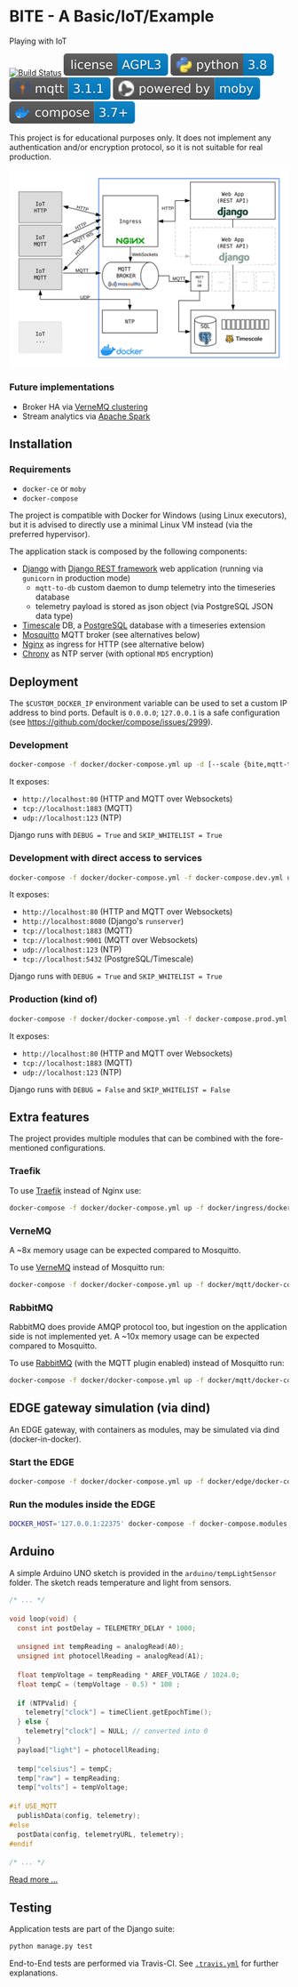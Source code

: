 # BITE - A Basic/IoT/Example

Playing with IoT

[![Build Status](https://travis-ci.com/daniviga/bite.svg?branch=master)](https://travis-ci.com/daniviga/bite)
![AGPLv3](./docs/.badges/agpl3.svg)
![Python 3.8](./docs/.badges/python.svg)
![MQTT](./docs/.badges/mqtt.svg)
![Moby](./docs/.badges/moby.svg)
![docker-compose 3.7+](./docs/.badges/docker-compose.svg)

This project is for educational purposes only. It does not implement any
authentication and/or encryption protocol, so it is not suitable for real
production.

![Application Schema](./docs/application_chart.svg)

### Future implementations

- Broker HA via [VerneMQ clustering](https://docs.vernemq.com/clustering/introduction)
- Stream analytics via [Apache Spark](https://spark.apache.org/)

## Installation

### Requirements

- `docker-ce` or `moby`
- `docker-compose`

The project is compatible with Docker for Windows (using Linux executors),
but it is advised to directly use a minimal Linux VM instead
(via the preferred hypervisor).

The application stack is composed by the following components:

- [Django](https://www.djangoproject.com/) with
[Django REST framework](https://www.django-rest-framework.org/)
web application (running via `gunicorn` in production mode)
  - `mqtt-to-db` custom daemon to dump telemetry into the timeseries database
  - telemetry payload is stored as json object (via PostgreSQL JSON data type)
- [Timescale](https://www.timescale.com/) DB,
a [PostgreSQL](https://www.postgresql.org/) database with a timeseries extension
- [Mosquitto](https://mosquitto.org/) MQTT broker (see alternatives below)
- [Nginx](http://nginx.org/) as ingress for HTTP (see alternative below)
- [Chrony](https://chrony.tuxfamily.org/) as NTP server
(with optional `MD5` encryption)

## Deployment

The `$CUSTOM_DOCKER_IP` environment variable can be used to set a custom
IP address to bind ports. Default is `0.0.0.0`; `127.0.0.1` is a
safe configuration (see https://github.com/docker/compose/issues/2999).

### Development

```bash
docker-compose -f docker/docker-compose.yml up -d [--scale {bite,mqtt-to-db)=N]
```
It exposes:

- `http://localhost:80` (HTTP and MQTT over Websockets)
- `tcp://localhost:1883` (MQTT)
- `udp://localhost:123` (NTP)

Django runs with `DEBUG = True` and `SKIP_WHITELIST = True`

### Development with direct access to services

```bash
docker-compose -f docker/docker-compose.yml -f docker-compose.dev.yml up -d [--scale {bite,mqtt-to-db)=N]
```

It exposes:

- `http://localhost:80` (HTTP and MQTT over Websockets)
- `http://localhost:8080` (Django's `runserver`)
- `tcp://localhost:1883` (MQTT)
- `tcp://localhost:9001` (MQTT over Websockets)
- `udp://localhost:123` (NTP)
- `tcp://localhost:5432` (PostgreSQL/Timescale)

Django runs with `DEBUG = True` and `SKIP_WHITELIST = True`

### Production (kind of)

```bash
docker-compose -f docker/docker-compose.yml -f docker-compose.prod.yml up -d [--scale {bite,mqtt-to-db)=N]
```
It exposes:

- `http://localhost:80` (HTTP and MQTT over Websockets)
- `tcp://localhost:1883` (MQTT)
- `udp://localhost:123` (NTP)

Django runs with `DEBUG = False` and `SKIP_WHITELIST = False`

## Extra features

The project provides multiple modules that can be combined with the fore-mentioned configurations.

### Traefik

To use [Traefik](https://containo.us/traefik/) instead of Nginx use:
```bash
docker-compose -f docker/docker-compose.yml up -f docker/ingress/docker-compose.traefik.yml -d
```

### VerneMQ

A ~8x memory usage can be expected compared to Mosquitto.

To use [VerneMQ](https://vernemq.com/) instead of Mosquitto run:
```bash
docker-compose -f docker/docker-compose.yml up -f docker/mqtt/docker-compose.vernemq.yml -d
```

### RabbitMQ

RabbitMQ does provide AMQP protocol too, but ingestion on the application side
is not implemented yet.
A ~10x memory usage can be expected compared to Mosquitto.

To use [RabbitMQ](https://www.rabbitmq.com/) (with the MQTT plugin enabled)
 instead of Mosquitto run:

```bash
docker-compose -f docker/docker-compose.yml up -f docker/mqtt/docker-compose.rabbitmq.yml -d
```

## EDGE gateway simulation (via dind)

An EDGE gateway, with containers as modules, may be simulated via dind
(docker-in-docker).

### Start the EDGE

```bash
docker-compose -f docker/docker-compose.yml up -f docker/edge/docker-compose.edge.yml -d
```

### Run the modules inside the EDGE

```bash
DOCKER_HOST='127.0.0.1:22375' docker-compose -f docker-compose.modules.yml up -d [--scale {device-http,device-ws,device-mqtt}=N]
```

## Arduino

A simple Arduino UNO sketch is provided in the `arduino/tempLightSensor` folder.
The sketch reads temperature and light from sensors.

```c
/* ... */

void loop(void) {
  const int postDelay = TELEMETRY_DELAY * 1000;

  unsigned int tempReading = analogRead(A0);
  unsigned int photocellReading = analogRead(A1);

  float tempVoltage = tempReading * AREF_VOLTAGE / 1024.0;
  float tempC = (tempVoltage - 0.5) * 100 ;

  if (NTPValid) {
    telemetry["clock"] = timeClient.getEpochTime();
  } else {
    telemetry["clock"] = NULL; // converted into 0
  }
  payload["light"] = photocellReading;

  temp["celsius"] = tempC;
  temp["raw"] = tempReading;
  temp["volts"] = tempVoltage;

#if USE_MQTT
  publishData(config, telemetry);
#else
  postData(config, telemetryURL, telemetry);
#endif

/* ... */
```

[Read more ...](./arduino/README.md)

## Testing

Application tests are part of the Django suite:

```bash
python manage.py test
```

End-to-End tests are performed via Travis-CI. See [`.travis.yml`](.travis.yml)
for further explanations.
